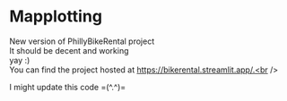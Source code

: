 # Mapplotting
New version of PhillyBikeRental project<br />
It should be decent and working<br />
yay :)<br />
You can find the project hosted at https://bikerental.streamlit.app/.<br />

I might update this code =(^.^)=
